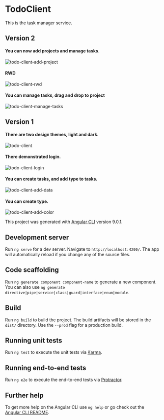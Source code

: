 # TodoClient
This is the task manager service.

## Version 2

#### You can now add projects and manage tasks.
![todo-client-add-project](https://media.giphy.com/media/uzZZNIXjoxJnHAYN7k/giphy.gif)

#### RWD
![todo-client-rwd](https://media.giphy.com/media/eZzYNz4OJV9IHYsDZ9/giphy.gif)

#### You can manage tasks, drag and drop to project
![todo-client-manage-tasks](https://media.giphy.com/media/BOBs9gqsS1TBC0ylAq/giphy.gif)

## Version 1

#### There are two design themes, light and dark.
![todo-client](https://media.giphy.com/media/8ptXHgoAUCbU1Iv5JQ/giphy.gif)

#### There demonstrated login.
![todo-client-login](https://media.giphy.com/media/Fq2j3HIbZp65MiQGlY/giphy.gif)

#### You can create tasks, and add type to tasks.
![todo-client-add-data](https://media.giphy.com/media/KM7p7nXW5pKH07KEOO/giphy.gif)

#### You can create type.
![todo-client-add-color](https://media.giphy.com/media/upIG2zqypsXSQt5kbK/giphy.gif)

This project was generated with [Angular CLI](https://github.com/angular/angular-cli) version 9.0.1.

## Development server

Run `ng serve` for a dev server. Navigate to `http://localhost:4200/`. The app will automatically reload if you change any of the source files.

## Code scaffolding

Run `ng generate component component-name` to generate a new component. You can also use `ng generate directive|pipe|service|class|guard|interface|enum|module`.

## Build

Run `ng build` to build the project. The build artifacts will be stored in the `dist/` directory. Use the `--prod` flag for a production build.

## Running unit tests

Run `ng test` to execute the unit tests via [Karma](https://karma-runner.github.io).

## Running end-to-end tests

Run `ng e2e` to execute the end-to-end tests via [Protractor](http://www.protractortest.org/).

## Further help

To get more help on the Angular CLI use `ng help` or go check out the [Angular CLI README](https://github.com/angular/angular-cli/blob/master/README.md).
